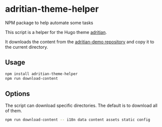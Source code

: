 # adritian-theme-helper
NPM package to help automate some tasks

This script is a helper for the Hugo theme [adritian](https://github.com/zetxek/adritian-free-hugo-theme).

It downloads the content from the [adritian-demo repository](https://github.com/zetxek/adritian-demo) and copy it to the current directory. 

## Usage

```bash
npm install adritian-theme-helper
npm run download-content
```

## Options

The script can download specific directories. The default is to download all of them.

```bash
npm run download-content -- i18n data content assets static config
```


